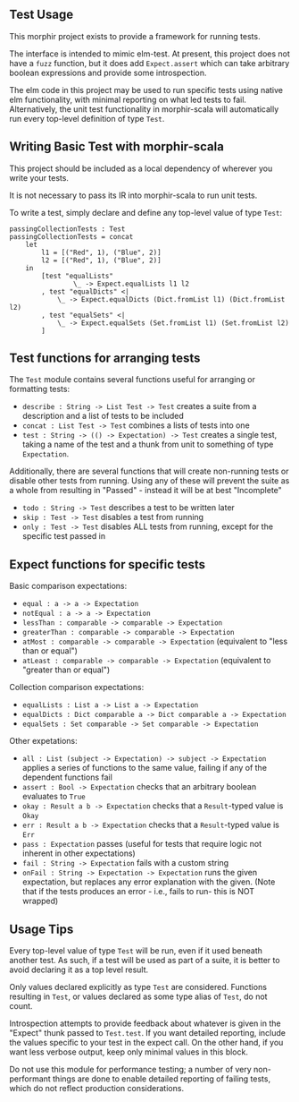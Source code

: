 ## Test Usage

This morphir project exists to provide a framework for running tests.

The interface is intended to mimic elm-test. At present, this project does not have a `fuzz` function, but it does add `Expect.assert` which can take arbitrary boolean expressions and provide some introspection.

The elm code in this project may be used to run specific tests using native elm functionality, with minimal reporting on what led tests to fail. Alternatively, the unit test functionality in morphir-scala will automatically run every top-level definition of type `Test`.

## Writing Basic Test with morphir-scala

This project should be included as a local dependency of wherever you write your tests.

It is not necessary to pass its IR into morphir-scala to run unit tests.

To write a test, simply declare and define any top-level value of type `Test`:

```
passingCollectionTests : Test
passingCollectionTests = concat
    let
        l1 = [("Red", 1), ("Blue", 2)]
        l2 = [("Red", 1), ("Blue", 2)]
    in
        [test "equalLists"
                \_ -> Expect.equalLists l1 l2
        , test "equalDicts" <|
            \_ -> Expect.equalDicts (Dict.fromList l1) (Dict.fromList l2)
        , test "equalSets" <|
            \_ -> Expect.equalSets (Set.fromList l1) (Set.fromList l2)
        ]
```

## Test functions for arranging tests
The `Test` module contains several functions useful for arranging or formatting tests:

- `describe : String -> List Test -> Test` creates a suite from a description and a list of tests to be included
- `concat : List Test -> Test` combines a lists of tests into one
- `test : String -> (() -> Expectation) -> Test` creates a single test, taking a name of the test and a thunk from unit to something of type `Expectation`. 

Additionally, there are several functions that will create non-running tests or disable other tests from running. Using any of these will prevent the suite as a whole from resulting in "Passed" - instead it will be at best "Incomplete"

- `todo : String -> Test` describes a test to be written later
- `skip : Test -> Test` disables a test from running
- `only : Test -> Test` disables ALL tests from running, except for the specific test passed in

## Expect functions for specific tests
Basic comparison expectations:
- `equal : a -> a -> Expectation`
- `notEqual : a -> a -> Expectation`
- `lessThan : comparable -> comparable -> Expectation`
- `greaterThan : comparable -> comparable -> Expectation`
- `atMost : comparable -> comparable -> Expectation` (equivalent to "less than or equal")
- `atLeast : comparable -> comparable -> Expectation` (equivalent to "greater than or equal")

Collection comparison expectations:
- `equalLists : List a -> List a -> Expectation`
- `equalDicts : Dict comparable a -> Dict comparable a -> Expectation`
- `equalSets : Set comparable -> Set comparable -> Expectation`

Other expetations:
- `all : List (subject -> Expectation) -> subject -> Expectation` applies a series of functions to the same value, failing if any of the dependent functions fail
- `assert : Bool -> Expectation` checks that an arbitrary boolean evaluates to `True`
- `okay : Result a b -> Expectation` checks that a `Result`-typed value is `Okay`
- `err : Result a b -> Expectation` checks that a `Result`-typed value is `Err`
- `pass : Expectation` passes (useful for tests that require logic not inherent in other expectations)
- `fail : String -> Expectation` fails with a custom string
- `onFail : String -> Expectation -> Expectation` runs the given expectation, but replaces any error explanation with the given. (Note that if the tests produces an error - i.e., fails to run- this is NOT wrapped)

## Usage Tips

Every top-level value of type `Test` will be run, even if it used beneath another test. As such, if a test will be used as part of a suite, it is better to avoid declaring it as a top level result. 

Only values declared explicitly as type `Test` are considered. Functions resulting in `Test`, or values declared as some type alias of `Test`, do not count.

Introspection attempts to provide feedback about whatever is given in the "Expect" thunk passed to `Test.test`. If you want detailed reporting, include the values specific to your test in the expect call. On the other hand, if you want less verbose output, keep only minimal values in this block.

Do not use this module for performance testing; a number of very non-performant things are done to enable detailed reporting of failing tests, which do not reflect production considerations.

